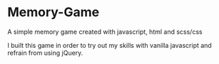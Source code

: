 # Memory-Game
A simple memory game created with javascript, html and scss/css

I built this game in order to try out my skills with vanilla javascript and refrain from using jQuery.
